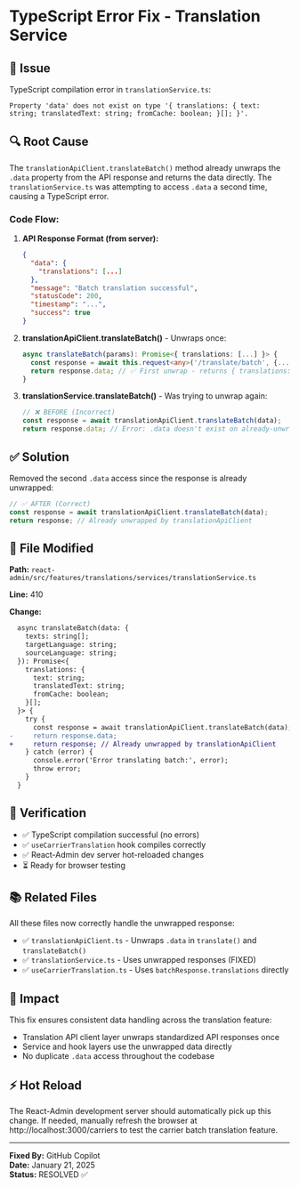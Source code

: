 # TypeScript Error Fix - Translation Service

## 🐛 Issue
TypeScript compilation error in `translationService.ts`:
```
Property 'data' does not exist on type '{ translations: { text: string; translatedText: string; fromCache: boolean; }[]; }'.
```

## 🔍 Root Cause
The `translationApiClient.translateBatch()` method already unwraps the `.data` property from the API response and returns the data directly. The `translationService.ts` was attempting to access `.data` a second time, causing a TypeScript error.

### Code Flow:
1. **API Response Format (from server):**
   ```json
   {
     "data": {
       "translations": [...]
     },
     "message": "Batch translation successful",
     "statusCode": 200,
     "timestamp": "...",
     "success": true
   }
   ```

2. **translationApiClient.translateBatch()** - Unwraps once:
   ```typescript
   async translateBatch(params): Promise<{ translations: [...] }> {
     const response = await this.request<any>('/translate/batch', {...});
     return response.data; // ✅ First unwrap - returns { translations: [...] }
   }
   ```

3. **translationService.translateBatch()** - Was trying to unwrap again:
   ```typescript
   // ❌ BEFORE (Incorrect)
   const response = await translationApiClient.translateBatch(data);
   return response.data; // Error: .data doesn't exist on already-unwrapped object
   ```

## ✅ Solution
Removed the second `.data` access since the response is already unwrapped:

```typescript
// ✅ AFTER (Correct)
const response = await translationApiClient.translateBatch(data);
return response; // Already unwrapped by translationApiClient
```

## 📁 File Modified
**Path:** `react-admin/src/features/translations/services/translationService.ts`

**Line:** 410

**Change:**
```diff
  async translateBatch(data: {
    texts: string[];
    targetLanguage: string;
    sourceLanguage: string;
  }): Promise<{
    translations: {
      text: string;
      translatedText: string;
      fromCache: boolean;
    }[];
  }> {
    try {
      const response = await translationApiClient.translateBatch(data);
-     return response.data;
+     return response; // Already unwrapped by translationApiClient
    } catch (error) {
      console.error('Error translating batch:', error);
      throw error;
    }
  }
```

## 🧪 Verification
- ✅ TypeScript compilation successful (no errors)
- ✅ `useCarrierTranslation` hook compiles correctly
- ✅ React-Admin dev server hot-reloaded changes
- ⏳ Ready for browser testing

## 📚 Related Files
All these files now correctly handle the unwrapped response:
- ✅ `translationApiClient.ts` - Unwraps `.data` in `translate()` and `translateBatch()`
- ✅ `translationService.ts` - Uses unwrapped responses (FIXED)
- ✅ `useCarrierTranslation.ts` - Uses `batchResponse.translations` directly

## 🎯 Impact
This fix ensures consistent data handling across the translation feature:
- Translation API client layer unwraps standardized API responses once
- Service and hook layers use the unwrapped data directly
- No duplicate `.data` access throughout the codebase

## ⚡ Hot Reload
The React-Admin development server should automatically pick up this change. If needed, manually refresh the browser at http://localhost:3000/carriers to test the carrier batch translation feature.

---

**Fixed By:** GitHub Copilot  
**Date:** January 21, 2025  
**Status:** RESOLVED ✅
